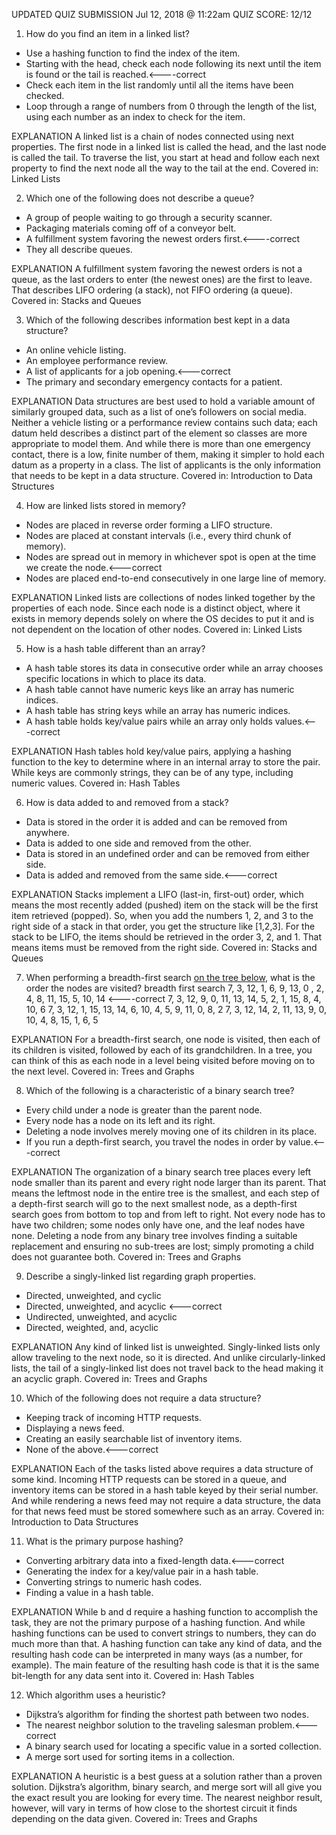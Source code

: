 UPDATED QUIZ SUBMISSION
Jul 12, 2018 @ 11:22am
QUIZ SCORE: 12/12
1. How do you find an item in a linked list?
- Use a hashing function to find the index of the item.
- Starting with the head, check each node following its next until the item is found or the tail is reached.<----correct
- Check each item in the list randomly until all the items have been checked.
- Loop through a range of numbers from 0 through the length of the list, using each number as an index to check for the item.

EXPLANATION
A linked list is a chain of nodes connected using next properties. The first node in a linked list is called the head, and the last node is called the tail. To traverse the list, you start at head and follow each next property to find the next node all the way to the tail at the end.
Covered in: Linked Lists

2. Which one of the following does not describe a queue?
- A group of people waiting to go through a security scanner.
- Packaging materials coming off of a conveyor belt.
- A fulfillment system favoring the newest orders first.<----correct
- They all describe queues.

EXPLANATION
A fulfillment system favoring the newest orders is not a queue, as the last orders to enter (the newest ones) are the first to leave. That describes LIFO ordering (a stack), not FIFO ordering (a queue).
Covered in: Stacks and Queues

3. Which of the following describes information best kept in a data structure?
- An online vehicle listing.
- An employee performance review.
- A list of applicants for a job opening.<---correct
- The primary and secondary emergency contacts for a patient.

EXPLANATION
Data structures are best used to hold a variable amount of similarly grouped data, such as a list of one’s followers on social media. Neither a vehicle listing or a performance review contains such data; each datum held describes a distinct part of the element so classes are more appropriate to model them. And while there is more than one emergency contact, there is a low, finite number of them, making it simpler to hold each datum as a property in a class. The list of applicants is the only information that needs to be kept in a data structure.
Covered in: Introduction to Data Structures

4. How are linked lists stored in memory?
- Nodes are placed in reverse order forming a LIFO structure.
- Nodes are placed at constant intervals (i.e., every third chunk of memory).
- Nodes are spread out in memory in whichever spot is open at the time we create the node.<---correct
- Nodes are placed end-to-end consecutively in one large line of memory.

EXPLANATION
Linked lists are collections of nodes linked together by the properties of each node. Since each node is a distinct object, where it exists in memory depends solely on where the OS decides to put it and is not dependent on the location of other nodes.
Covered in: Linked Lists

5. How is a hash table different than an array?
- A hash table stores its data in consecutive order while an array chooses specific locations in which to place its data.
- A hash table cannot have numeric keys like an array has numeric indices.
- A hash table has string keys while an array has numeric indices.
- A hash table holds key/value pairs while an array only holds values.<---correct

EXPLANATION
Hash tables hold key/value pairs, applying a hashing function to the key to determine where in an internal array to store the pair. While keys are commonly strings, they can be of any type, including numeric values.
Covered in: Hash Tables

6. How is data added to and removed from a stack?
- Data is stored in the order it is added and can be removed from anywhere.
- Data is added to one side and removed from the other.
- Data is stored in an undefined order and can be removed from either side.
- Data is added and removed from the same side.<---correct

EXPLANATION
Stacks implement a LIFO (last-in, first-out) order, which means the most recently added (pushed) item on the stack will be the first item retrieved (popped). So, when you add the numbers 1, 2, and 3 to the right side of a stack in that order, you get the structure like [1,2,3]. For the stack to be LIFO, the items should be retrieved in the order 3, 2, and 1. That means items must be removed from the right side.
Covered in: Stacks and Queues

7. When performing a breadth-first search [on the tree below](https://bloc-global-assets.s3.amazonaws.com/images-SET/data-structures/Difference-between-Binary-Tree-and-Binary-Search-Tree.jpeg), what is the order the nodes are visited? breadth first search
7, 3, 12, 1, 6, 9, 13, 0 , 2, 4, 8, 11, 15, 5, 10, 14 <----correct
7, 3, 12, 9, 0, 11, 13, 14, 5, 2, 1, 15, 8, 4, 10, 6
7, 3, 12, 1, 15, 13, 14, 6, 10, 4, 5, 9, 11, 0, 8, 2
7, 3, 12, 14, 2, 11, 13, 9, 0, 10, 4, 8, 15, 1, 6, 5

EXPLANATION
For a breadth-first search, one node is visited, then each of its children is visited, followed by each of its grandchildren. In a tree, you can think of this as each node in a level being visited before moving on to the next level.
Covered in: Trees and Graphs

8. Which of the following is a characteristic of a binary search tree?
- Every child under a node is greater than the parent node.
- Every node has a node on its left and its right.
- Deleting a node involves merely moving one of its children in its place.
- If you run a depth-first search, you travel the nodes in order by value.<---correct

EXPLANATION
The organization of a binary search tree places every left node smaller than its parent and every right node larger than its parent. That means the leftmost node in the entire tree is the smallest, and each step of a depth-first search will go to the next smallest node, as a depth-first search goes from bottom to top and from left to right. Not every node has to have two children; some nodes only have one, and the leaf nodes have none. Deleting a node from any binary tree involves finding a suitable replacement and ensuring no sub-trees are lost; simply promoting a child does not guarantee both.
Covered in: Trees and Graphs

9. Describe a singly-linked list regarding graph properties.
- Directed, unweighted, and cyclic
- Directed, unweighted, and acyclic <---correct
- Undirected, unweighted, and acyclic
- Directed, weighted, and, acyclic

EXPLANATION
Any kind of linked list is unweighted. Singly-linked lists only allow traveling to the next node, so it is directed. And unlike circularly-linked lists, the tail of a singly-linked list does not travel back to the head making it an acyclic graph.
Covered in: Trees and Graphs

10. Which of the following does not require a data structure?
- Keeping track of incoming HTTP requests.
- Displaying a news feed.
- Creating an easily searchable list of inventory items.
- None of the above.<---correct

EXPLANATION
Each of the tasks listed above requires a data structure of some kind. Incoming HTTP requests can be stored in a queue, and inventory items can be stored in a hash table keyed by their serial number. And while rendering a news feed may not require a data structure, the data for that news feed must be stored somewhere such as an array.
Covered in: Introduction to Data Structures

11. What is the primary purpose hashing?
- Converting arbitrary data into a fixed-length data.<---correct
- Generating the index for a key/value pair in a hash table.
- Converting strings to numeric hash codes.
- Finding a value in a hash table.

EXPLANATION
While b and d require a hashing function to accomplish the task, they are not the primary purpose of a hashing function. And while hashing functions can be used to convert strings to numbers, they can do much more than that. A hashing function can take any kind of data, and the resulting hash code can be interpreted in many ways (as a number, for example). The main feature of the resulting hash code is that it is the same bit-length for any data sent into it.
Covered in: Hash Tables

12. Which algorithm uses a heuristic?
- Dijkstra’s algorithm for finding the shortest path between two nodes.
- The nearest neighbor solution to the traveling salesman problem.<---correct
- A binary search used for locating a specific value in a sorted collection.
- A merge sort used for sorting items in a collection.

EXPLANATION
A heuristic is a best guess at a solution rather than a proven solution. Dijkstra’s algorithm, binary search, and merge sort will all give you the exact result you are looking for every time. The nearest neighbor result, however, will vary in terms of how close to the shortest circuit it finds depending on the data given.
Covered in: Trees and Graphs
